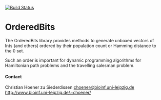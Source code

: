 [![Build Status](https://travis-ci.org/choener/OrderedBits.svg?branch=master)](https://travis-ci.org/choener/OrderedBits)

# OrderedBits

The OrderedBits library provides methods to generate unboxed vectors of Ints
(and others) ordered by their population count or Hamming distance to the 0
set.

Such an order is important for dynamic programming algorithms for Hamiltonian
path problems and the travelling salesman problem.



#### Contact

Christian Hoener zu Siederdissen
choener@bioinf.uni-leipzig.de
http://www.bioinf.uni-leipzig.de/~choener/

